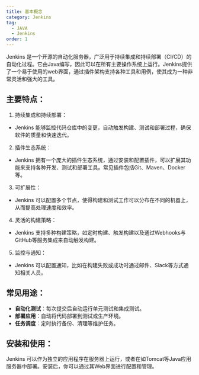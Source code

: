 ```yaml
---
title: 基本概念
category: Jenkins
tag:
  - JAVA
  - Jenkins
order: 1
---
```

Jenkins 是一个开源的自动化服务器，广泛用于持续集成和持续部署（CI/CD）的自动化过程。它由Java编写，因此可以在所有主要操作系统上运行。Jenkins提供了一个易于使用的web界面，通过插件架构支持各种工具和用例，使其成为一种非常灵活和强大的工具。

## 主要特点：
1. 持续集成和持续部署：

* Jenkins 能够监控代码仓库中的变更，自动触发构建、测试和部署过程，确保软件的质量和快速迭代。


2. 插件生态系统：

* Jenkins 拥有一个庞大的插件生态系统，通过安装和配置插件，可以扩展其功能来支持各种开发、测试和部署工具。常见插件包括Git、Maven、Docker等。


3. 可扩展性：

* Jenkins 可以配置多个节点，使得构建和测试工作可以分布在不同的机器上，从而提高处理速度和效率。


4. 灵活的构建策略：

* Jenkins 支持多种构建策略，如定时构建、触发构建以及通过Webhooks与GitHub等服务集成来自动触发构建。


5. 监控与通知：

* Jenkins 可以配置通知，比如在构建失败或成功时通过邮件、Slack等方式通知相关人员。


## 常见用途：
* **自动化测试**：每次提交后自动运行单元测试和集成测试。
* **部署应用**：自动将代码部署到测试或生产环境。
* **任务调度**：定时执行备份、清理等维护任务。


## 安装和使用：
Jenkins 可以作为独立的应用程序在服务器上运行，或者在如Tomcat等Java应用服务器中部署。安装后，你可以通过其Web界面进行配置和管理。